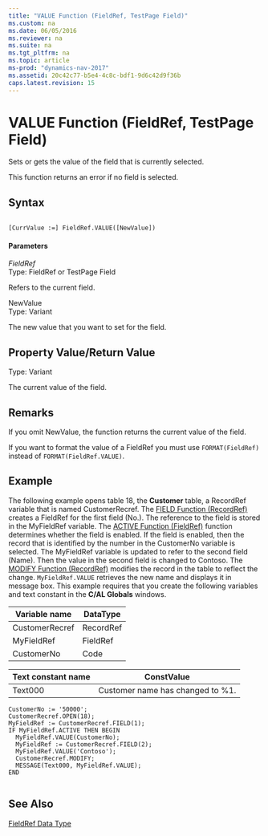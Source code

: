 ```yaml
---
title: "VALUE Function (FieldRef, TestPage Field)"
ms.custom: na
ms.date: 06/05/2016
ms.reviewer: na
ms.suite: na
ms.tgt_pltfrm: na
ms.topic: article
ms-prod: "dynamics-nav-2017"
ms.assetid: 20c42c77-b5e4-4c8c-bdf1-9d6c42d9f36b
caps.latest.revision: 15
---
```

# VALUE Function (FieldRef, TestPage Field)
Sets or gets the value of the field that is currently selected.  
  
 This function returns an error if no field is selected.  
  
## Syntax  
  
```  
  
[CurrValue :=] FieldRef.VALUE([NewValue])  
```  
  
#### Parameters  
 *FieldRef*  
 Type: FieldRef or TestPage Field  
  
 Refers to the current field.  
  
 NewValue  
 Type: Variant  
  
 The new value that you want to set for the field.  
  
## Property Value/Return Value  
 Type: Variant  
  
 The current value of the field.  
  
## Remarks  
 If you omit NewValue, the function returns the current value of the field.  
  
 If you want to format the value of a FieldRef you must use `FORMAT(FieldRef)` instead of `FORMAT(FieldRef.VALUE)`.  
  
## Example  
 The following example opens table 18, the **Customer** table, a RecordRef variable that is named CustomerRecref. The [FIELD Function \(RecordRef\)](FIELD-Function--RecordRef-.md) creates a FieldRef for the first field \(No.\). The reference to the field is stored in the MyFieldRef variable. The [ACTIVE Function \(FieldRef\)](ACTIVE-Function--FieldRef-.md) function determines whether the field is enabled. If the field is enabled, then the record that is identified by the number in the CustomerNo variable is selected. The MyFieldRef variable is updated to refer to the second field \(Name\). Then the value in the second field is changed to Contoso. The [MODIFY Function \(RecordRef\)](MODIFY-Function--RecordRef-.md) modifies the record in the table to reflect the change. `MyFieldRef.VALUE` retrieves the new name and displays it in message box. This example requires that you create the following variables and text constant in the **C\/AL Globals** windows.  
  
|Variable name|DataType|  
|-------------------|--------------|  
|CustomerRecref|RecordRef|  
|MyFieldRef|FieldRef|  
|CustomerNo|Code|  
  
|Text constant name|ConstValue|  
|------------------------|----------------|  
|Text000|Customer name has changed to %1.|  
  
```  
CustomerNo := '50000';  
CustomerRecref.OPEN(18);  
MyFieldRef := CustomerRecref.FIELD(1);  
IF MyFieldRef.ACTIVE THEN BEGIN  
  MyFieldRef.VALUE(CustomerNo);  
  MyFieldRef := CustomerRecref.FIELD(2);  
  MyFieldRef.VALUE('Contoso');  
  CustomerRecref.MODIFY;  
  MESSAGE(Text000, MyFieldRef.VALUE);  
END  
  
```  
  
## See Also  
 [FieldRef Data Type](FieldRef-Data-Type.md)